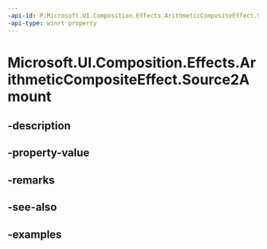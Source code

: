 ```yaml
---
-api-id: P:Microsoft.UI.Composition.Effects.ArithmeticCompositeEffect.Source2Amount
-api-type: winrt property
---
```


# Microsoft.UI.Composition.Effects.ArithmeticCompositeEffect.Source2Amount

<!--
public float Source2Amount { get; set; }
-->


## -description

## -property-value

## -remarks

## -see-also

## -examples


